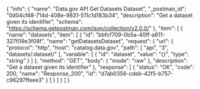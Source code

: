 {
  "info": {
    "name": "Data.gov API Get Datasets Dataset",
    "_postman_id": "0d04cf48-714d-408e-9831-511c1d183b34",
    "description": "Get a dataset given its identifier",
    "schema": "https://schema.getpostman.com/json/collection/v2.0.0/"
  },
  "item": [
    {
      "name": "datasets",
      "item": [
        {
          "id": "bbfcf709-0b5a-40ff-a611-327f09e3f08f",
          "name": "getDatasetsDataset",
          "request": {
            "url": {
              "protocol": "http",
              "host": "catalog.data.gov",
              "path": [
                "api",
                "3",
                "datasets/:dataset/"
              ],
              "variable": [
                {
                  "id": "dataset",
                  "value": "{}",
                  "type": "string"
                }
              ]
            },
            "method": "GET",
            "body": {
              "mode": "raw"
            },
            "description": "Get a dataset given its identifier"
          },
          "response": [
            {
              "status": "OK",
              "code": 200,
              "name": "Response_200",
              "id": "d7ab0356-cdeb-42f5-b757-c96297ffeee3"
            }
          ]
        }
      ]
    }
  ]
}